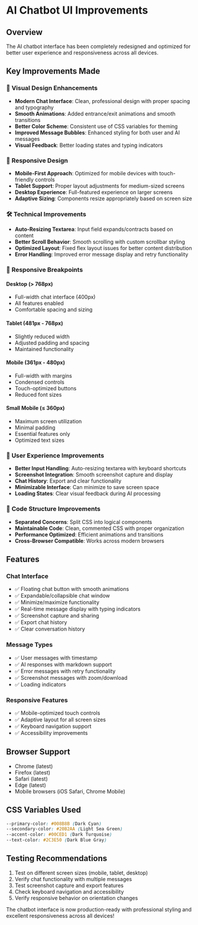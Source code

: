# AI Chatbot UI Improvements

## Overview
The AI chatbot interface has been completely redesigned and optimized for better user experience and responsiveness across all devices.

## Key Improvements Made

### 🎨 **Visual Design Enhancements**
- **Modern Chat Interface**: Clean, professional design with proper spacing and typography
- **Smooth Animations**: Added entrance/exit animations and smooth transitions
- **Better Color Scheme**: Consistent use of CSS variables for theming
- **Improved Message Bubbles**: Enhanced styling for both user and AI messages
- **Visual Feedback**: Better loading states and typing indicators

### 📱 **Responsive Design**
- **Mobile-First Approach**: Optimized for mobile devices with touch-friendly controls
- **Tablet Support**: Proper layout adjustments for medium-sized screens
- **Desktop Experience**: Full-featured experience on larger screens
- **Adaptive Sizing**: Components resize appropriately based on screen size

### 🛠 **Technical Improvements**
- **Auto-Resizing Textarea**: Input field expands/contracts based on content
- **Better Scroll Behavior**: Smooth scrolling with custom scrollbar styling
- **Optimized Layout**: Fixed flex layout issues for better content distribution
- **Error Handling**: Improved error message display and retry functionality

### 📐 **Responsive Breakpoints**

#### Desktop (> 768px)
- Full-width chat interface (400px)
- All features enabled
- Comfortable spacing and sizing

#### Tablet (481px - 768px)
- Slightly reduced width
- Adjusted padding and spacing
- Maintained functionality

#### Mobile (361px - 480px)
- Full-width with margins
- Condensed controls
- Touch-optimized buttons
- Reduced font sizes

#### Small Mobile (≤ 360px)
- Maximum screen utilization
- Minimal padding
- Essential features only
- Optimized text sizes

### 🎯 **User Experience Improvements**
- **Better Input Handling**: Auto-resizing textarea with keyboard shortcuts
- **Screenshot Integration**: Smooth screenshot capture and display
- **Chat History**: Export and clear functionality
- **Minimizable Interface**: Can minimize to save screen space
- **Loading States**: Clear visual feedback during AI processing

### 🔧 **Code Structure Improvements**
- **Separated Concerns**: Split CSS into logical components
- **Maintainable Code**: Clean, commented CSS with proper organization
- **Performance Optimized**: Efficient animations and transitions
- **Cross-Browser Compatible**: Works across modern browsers

## Features

### Chat Interface
- ✅ Floating chat button with smooth animations
- ✅ Expandable/collapsible chat window
- ✅ Minimize/maximize functionality
- ✅ Real-time message display with typing indicators
- ✅ Screenshot capture and sharing
- ✅ Export chat history
- ✅ Clear conversation history

### Message Types
- ✅ User messages with timestamp
- ✅ AI responses with markdown support
- ✅ Error messages with retry functionality
- ✅ Screenshot messages with zoom/download
- ✅ Loading indicators

### Responsive Features
- ✅ Mobile-optimized touch controls
- ✅ Adaptive layout for all screen sizes
- ✅ Keyboard navigation support
- ✅ Accessibility improvements

## Browser Support
- Chrome (latest)
- Firefox (latest)
- Safari (latest)
- Edge (latest)
- Mobile browsers (iOS Safari, Chrome Mobile)

## CSS Variables Used
```css
--primary-color: #008B8B (Dark Cyan)
--secondary-color: #20B2AA (Light Sea Green)
--accent-color: #00CED1 (Dark Turquoise)
--text-color: #2C3E50 (Dark Blue Gray)
```

## Testing Recommendations
1. Test on different screen sizes (mobile, tablet, desktop)
2. Verify chat functionality with multiple messages
3. Test screenshot capture and export features
4. Check keyboard navigation and accessibility
5. Verify responsive behavior on orientation changes

The chatbot interface is now production-ready with professional styling and excellent responsiveness across all devices!
